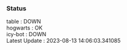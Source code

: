 ### Status


table : DOWN  
hogwarts : OK  
icy-bot : DOWN  
Latest Update : 2023-08-13 14:06:03.341085
